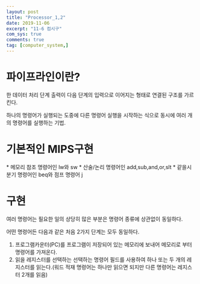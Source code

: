 ```yaml
---
layout: post
title: "Processor_1,2"
date: 2019-11-06
excerpt: "11-6 컴시구"
com_sys: true
comments: true
tag: [computer_system,]
---
```

<h1>파이프라인이란?</h1>
한 데이터 처리 단계 출력이 다음 단계의 입력으로 이어지는 형태로 연결된 구조를 가르킨다.

하나의 명령어가 실행되는 도중에 다른 명령어 실행을 시작하는 식으로 동시에 여러 개의 명령어를 실행하는 기법.


<h1>기본적인 MIPS구현</h1>
* 메모리 참조 명령어인 lw와 sw
* 산술/논리 명령어인 add,sub,and,or,slt
* 같을시 분기 명령어인 beq와 점프 명령어 j

# 구현
여러 명령어는 필요한 일의 상당히 많은 부분은 명령어 종류에 상관없이 동일하다.

어떤 명령어든 다음과 같은 처음 2가지 단계는 모두 동일하다.

1. 프로그램카운터(PC)를 프로그램이 저장되어 있는 메모리에 보내어 메모리로 부터 명령어를 가져온다.
2. 읽을 레지스터를 선택하는 선택하는 명령어 필드를 사용하여 하나 또는 두 개의 레지스터를 읽는다.(워드 적재 명령어는 하나만 읽으면 되지만 다른 명령어는 레지스터 2개를 읽음)